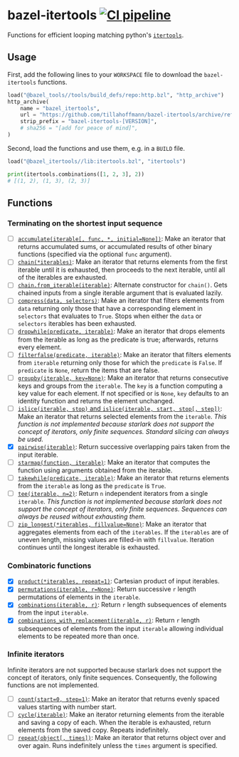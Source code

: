 # bazel-itertools [![CI pipeline](https://github.com/tillahoffmann/bazel-itertools/actions/workflows/main.yml/badge.svg)](https://github.com/tillahoffmann/bazel-itertools/actions/workflows/main.yml)

Functions for efficient looping matching python's [`itertools`](https://docs.python.org/3/library/itertools.html).

## Usage

First, add the following lines to your `WORKSPACE` file to download the `bazel-itertools` functions.

```python
load("@bazel_tools//tools/build_defs/repo:http.bzl", "http_archive")
http_archive(
    name = "bazel_itertools",
    url = "https://github.com/tillahoffmann/bazel-itertools/archive/refs/tags/[VERSION].tar.gz",
    strip_prefix = "bazel-itertools-[VERSION]",
    # sha256 = "[add for peace of mind]",
)
```

Second, load the functions and use them, e.g. in a `BUILD` file.

```python
load("@bazel_itertools//lib:itertools.bzl", "itertools")

print(itertools.combinations([1, 2, 3], 2))
# [(1, 2), (1, 3), (2, 3)]
```

## Functions

### Terminating on the shortest input sequence

- [ ] [`accumulate(iterable[, func, *, initial=None])`](https://docs.python.org/3/library/itertools.html#itertools.accumulate): Make an iterator that returns accumulated sums, or accumulated results of other binary functions (specified via the optional `func` argument).
- [ ] [`chain(*iterables)`](https://docs.python.org/3/library/itertools.html#itertools.chain): Make an iterator that returns elements from the first iterable until it is exhausted, then proceeds to the next iterable, until all of the iterables are exhausted.
- [ ] [`chain.from_iterable(iterable)`](https://docs.python.org/3/library/itertools.html#itertools.chain.from_iterable): Alternate constructor for `chain()`. Gets chained inputs from a single iterable argument that is evaluated lazily.
- [ ] [`compress(data, selectors)`](https://docs.python.org/3/library/itertools.html#itertools.compress): Make an iterator that filters elements from `data` returning only those that have a corresponding element in `selectors` that evaluates to `True`. Stops when either the `data` or `selectors` iterables has been exhausted.
- [ ] [`dropwhile(predicate, iterable)`](https://docs.python.org/3/library/itertools.html#itertools.dropwhile): Make an iterator that drops elements from the iterable as long as the predicate is true; afterwards, returns every element.
- [ ] [`filterfalse(predicate, iterable)`](https://docs.python.org/3/library/itertools.html#itertools.filterfalse): Make an iterator that filters elements from `iterable` returning only those for which the `predicate` is `False`. If `predicate` is `None`, return the items that are false.
- [ ] [`groupby(iterable, key=None)`](https://docs.python.org/3/library/itertools.html#itertools.groupby): Make an iterator that returns consecutive keys and groups from the `iterable`. The `key` is a function computing a key value for each element. If not specified or is `None`, `key` defaults to an identity function and returns the element unchanged.
- [ ] [`islice(iterable, stop)` and `islice(iterable, start, stop[, step])`](https://docs.python.org/3/library/itertools.html#itertools.islice): Make an iterator that returns selected elements from the `iterable`. _This function is not implemented because starlark does not support the concept of iterators, only finite sequences. Standard slicing can always be used._
- [x] [`pairwise(iterable)`](https://docs.python.org/3/library/itertools.html#itertools.pairwise): Return successive overlapping pairs taken from the input iterable.
- [ ] [`starmap(function, iterable)`](https://docs.python.org/3/library/itertools.html#itertools.starmap): Make an iterator that computes the function using arguments obtained from the iterable.
- [ ] [`takewhile(predicate, iterable)`](https://docs.python.org/3/library/itertools.html#itertools.takewhile): Make an iterator that returns elements from the `iterable` as long as the `predicate` is `True`.
- [ ] [`tee(iterable, n=2)`](https://docs.python.org/3/library/itertools.html#itertools.tee): Return `n` independent iterators from a single `iterable`. _This function is not implemented because starlark does not support the concept of iterators, only finite sequences. Sequences can always be reused without exhausting them._
- [ ] [`zip_longest(*iterables, fillvalue=None)`](https://docs.python.org/3/library/itertools.html#itertools.zip_longest): Make an iterator that aggregates elements from each of the `iterables`. If the `iterables` are of uneven length, missing values are filled-in with `fillvalue`. Iteration continues until the longest iterable is exhausted.

### Combinatoric functions

- [x] [`product(*iterables, repeat=1)`](https://docs.python.org/3/library/itertools.html#itertools.product): Cartesian product of input iterables.
- [x] [`permutations(iterable, r=None)`](https://docs.python.org/3/library/itertools.html#itertools.permutations): Return successive `r` length permutations of elements in the `iterable`.
- [x] [`combinations(iterable, r)`](https://docs.python.org/3/library/itertools.html#itertools.combinations): Return `r` length subsequences of elements from the input `iterable`.
- [x] [`combinations_with_replacement(iterable, r)`](https://docs.python.org/3/library/itertools.html#itertools.combinations_with_replacement): Return `r` length subsequences of elements from the input `iterable` allowing individual elements to be repeated more than once.

### Infinite iterators

Infinite iterators are not supported because starlark does not support the concept of iterators, only finite sequences. Consequently, the following functions are not implemented.

- [ ] [`count(start=0, step=1)`](https://docs.python.org/3/library/itertools.html#itertools.count): Make an iterator that returns evenly spaced values starting with number start.
- [ ] [`cycle(iterable)`](https://docs.python.org/3/library/itertools.html#itertools.cycle): Make an iterator returning elements from the iterable and saving a copy of each. When the iterable is exhausted, return elements from the saved copy. Repeats indefinitely.
- [ ] [`repeat(object[, times])`](https://docs.python.org/3/library/itertools.html#itertools.repeat): Make an iterator that returns object over and over again. Runs indefinitely unless the `times` argument is specified.
